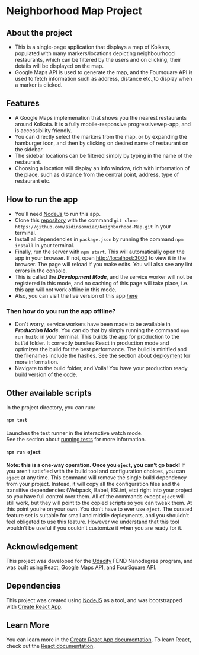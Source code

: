 # Neighborhood Map Project

## About the project
- This is a single-page application that displays a map of Kolkata, populated with many markers/locations depicting neighbourhood restaurants, which can be filtered by the users and on clicking, their details will be displayed on the map.
- Google Maps API is used to generate the map, and the Foursquare API is used to fetch information such as address, distance etc.,to display when a marker is clicked.

## Features
- A Google Maps implemenation that shows you the nearest restaurants around Kolkata. It is a fully mobile-responsive progressivewep-app, and is accessibility friendly.
- You can directly select the markers from the map, or by expanding the hamburger icon, and then by clicking on desired name of restaurant on the sidebar.
- The sidebar locations can be filtered simply by typing in the name of the restaurant.
- Choosing a location will display an info window, rich with information of the place, such as distance from the central point, address, type of restaurant etc.

## How to run the app
- You'll need [NodeJs](https://nodejs.org/en/) to run this app.
- Clone this [repository]() with the command `git clone https://github.com/sidinsomniac/Neighborhood-Map.git` in your terminal.
- Install all dependencies in `package.json` by running the command `npm install` in your terminal.
- Finally, run the server with `npm start`. This will automatically open the app in your browser. If not, open [http://localhost:3000](http://localhost:3000) to view it in the browser. The page will reload if you make edits. You will also see any lint errors in the console.
- This is called the _***Development Mode***_, and the service worker will not be registered in this mode, and no caching of this page will take place, i.e. this app will not work offline in this mode.
- Also, you can visit the live version of this app [here]()

###  Then how do you run the app offline?
- Don't worry, service workers have been made to be available in _***Production Mode***_. You can do that by simply running the command `npm run build` in your terminal. This builds the app for production to the `build` folder. It correctly bundles React in production mode and optimizes the build for the best performance. The build is minified and the filenames include the hashes. See the section about [deployment](https://facebook.github.io/create-react-app/docs/deployment) for more information.
- Navigate to the build folder, and Voila! You have your production ready build version of the code.

## Other available scripts
In the project directory, you can run:
#### `npm test`
Launches the test runner in the interactive watch mode.<br>
See the section about [running tests](https://facebook.github.io/create-react-app/docs/running-tests) for more information.
#### `npm run eject`
**Note: this is a one-way operation. Once you `eject`, you can’t go back!**
If you aren’t satisfied with the build tool and configuration choices, you can `eject` at any time. This command will remove the single build dependency from your project. 
Instead, it will copy all the configuration files and the transitive dependencies (Webpack, Babel, ESLint, etc) right into your project so you have full control over them. All of the commands except `eject` will still work, but they will point to the copied scripts so you can tweak them. At this point you’re on your own.
You don’t have to ever use `eject`. The curated feature set is suitable for small and middle deployments, and you shouldn’t feel obligated to use this feature. However we understand that this tool wouldn’t be useful if you couldn’t customize it when you are ready for it.

## Acknowledgement
This project was developed for the [Udacity](https://in.udacity.com/) FEND Nanodegree program, and was built using [React](https://reactjs.org/), [Google Maps API](https://developers.google.com/maps/documentation/javascript/tutorial), and [FourSquare API](https://foursquare.com/). 

## Dependencies
This project was created using [NodeJS](https://nodejs.org/en/) as a tool, and was bootstrapped with [Create React App](https://github.com/facebook/create-react-app).

## Learn More
You can learn more in the [Create React App documentation](https://facebook.github.io/create-react-app/docs/getting-started).
To learn React, check out the [React documentation](https://reactjs.org/).
